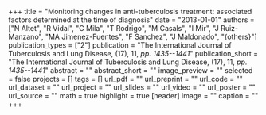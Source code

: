 +++
title = "Monitoring changes in anti-tuberculosis treatment: associated factors determined at the time of diagnosis"
date = "2013-01-01"
authors = ["N Altet", "R Vidal", "C Mila", "T Rodrigo", "M Casals", "I Mir", "J Ruiz-Manzano", "MA Jimenez-Fuentes", "F Sanchez", "J Maldonado", "{others}"]
publication_types = ["2"]
publication = "The International Journal of Tuberculosis and Lung Disease, (17), 11, _pp. 1435--1441_"
publication_short = "The International Journal of Tuberculosis and Lung Disease, (17), 11, _pp. 1435--1441_"
abstract = ""
abstract_short = ""
image_preview = ""
selected = false
projects = []
tags = []
url_pdf = ""
url_preprint = ""
url_code = ""
url_dataset = ""
url_project = ""
url_slides = ""
url_video = ""
url_poster = ""
url_source = ""
math = true
highlight = true
[header]
image = ""
caption = ""
+++
